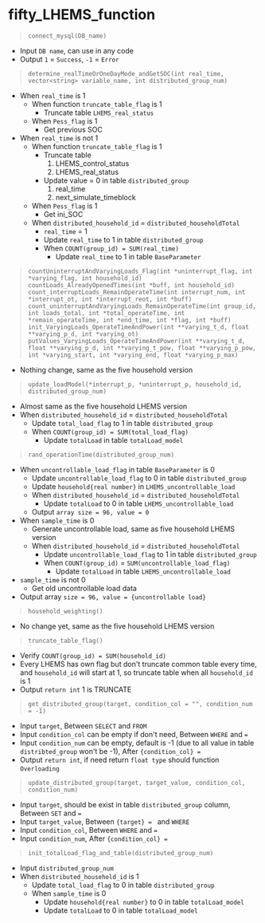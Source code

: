 # fifty_LHEMS_function

> `connect_mysql(DB_name)`
  * Input `DB name`, can use in any code
  * Output `1` = `Success`, `-1` = `Error`

> `determine_realTimeOrOneDayMode_andGetSOC(int real_time, vector<string> variable_name, int distributed_group_num)`
  * When `real_time` is 1
    * When function `truncate_table_flag` is 1
      * Truncate table `LHEMS_real_status`
    * When `Pess_flag` is 1
      * Get previous SOC
  * When `real_time` is not 1
    * When function `truncate_table_flag` is 1
      * Truncate table
        1. LHEMS_control_status
        2. LHEMS_real_status
      * Update value = 0 in table `distributed_group`
        1. real_time
        2. next_simulate_timeblock
    * When `Pess_flag` is 1
      * Get ini_SOC
    * When `distributed_household_id` = `distributed_householdTotal`
      * `real_time` = 1
      * Update `real_time` to 1 in table `distributed_group`
      * When `COUNT(group_id) = SUM(real_time)`
        * Update `real_time` to 1 in table `BaseParameter`

> `countUninterruptAndVaryingLoads_Flag(int *uninterrupt_flag, int *varying_flag, int household_id)`
> `countLoads_AlreadyOpenedTimes(int *buff, int household_id)`
> `count_interruptLoads_RemainOperateTime(int interrupt_num, int *interrupt_ot, int *interrupt_reot, int *buff)`
> `count_uninterruptAndVaryingLoads_RemainOperateTime(int group_id, int loads_total, int *total_operateTime, int *remain_operateTime, int *end_time, int *flag, int *buff)`
> `init_VaryingLoads_OperateTimeAndPower(int **varying_t_d, float **varying_p_d, int *varying_ot)`
> `putValues_VaryingLoads_OperateTimeAndPower(int **varying_t_d, float **varying_p_d, int **varying_t_pow, float **varying_p_pow, int *varying_start, int *varying_end, float *varying_p_max)`
  * Nothing change, same as the five household version

> `update_loadModel(*interrupt_p, *uninterrupt_p, household_id, distributed_group_num)`
  * Almost same as the five household LHEMS version
  * When `distributed_household_id` = `distributed_householdTotal`
    * Update `total_load_flag` to 1 in table `distributed_group`
    * When `COUNT(group_id) = SUM(total_load_flag)`
      * Update `totalLoad` in table `totalLoad_model`

> `rand_operationTime(distributed_group_num)`
  * When `uncontrollable_load_flag` in table `BaseParameter` is 0
    * Update `uncontrollable_load_flag` to 0 in table `distributed_group`
    * Update `household{real number}` in `LHEMS_uncontrollable_load`
    * When `distributed_household_id` = `distributed_householdTotal`
      * Update `totalLoad` to 0 in table `LHEMS_uncontrollable_load`
    * Output `array size = 96, value = 0`
  * When `sample_time` is 0
    * Generate uncontrollable load, same as five household LHEMS version
    * When `distributed_household_id` = `distributed_householdTotal`
      * Update `uncontrollable_load_flag` to 1 in table `distributed_group`
      * When `COUNT(group_id)` = `SUM(uncontrollable_load_flag)`
        * Update `totalLoad` in table `LHEMS_uncontrollable_load`
  * `sample_time` is not 0
    * Get old uncontrollable load data
  * Output array `size = 96, value = {uncontrollable load}`

> `household_weighting()`
  * No change yet, same as the five household LHEMS version

> `truncate_table_flag()`
  * Verify `COUNT(group_id) = SUM(household_id)`
  * Every LHEMS has own flag but don't truncate common table every time, and `household_id` will start at 1, so truncate table when all `household_id` is 1
  * Output `return int` 1 is TRUNCATE

> `get_distributed_group(target, condition_col = "", condition_num = -1)`
  * Input `target`, Between `SELECT` and `FROM`
  * Input `condition_col` can be empty if don't need, Between `WHERE` and `=`
  * Input `condition_num` can be empty, default is -1 (due to all value in table `distribted_group` won't be -1), After `{condition_col} = `
  * Output `return int`, if need return `float type` should function `Overloading`

> `update_distributed_group(target, target_value, condition_col, condition_num)`
  * Input `target`, should be exist in table `distributed_group` column, Between `SET` and `=`
  * Input `target_value`, Between `{target} = ` and `WHERE`
  * Input `condition_col`, Between `WHERE` and `=`
  * Input `condition_num`, After `{condition_col} = `

> `init_totalLoad_flag_and_table(distributed_group_num)`
  * Input `distributed_group_num`
  * When `distributed_household_id` is 1 
    * Update `total_load_flag` to 0 in table `distributed_group`
    * When `sample_time` is 0
      * Update `household{real number}` to 0 in table `totalLoad_model`
      * Update `totalLoad` to 0 in table `totalLoad_model`